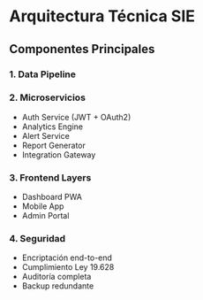 # Arquitectura Técnica SIE

## Componentes Principales

### 1. Data Pipeline
### 2. Microservicios
- Auth Service (JWT + OAuth2)
- Analytics Engine
- Alert Service
- Report Generator
- Integration Gateway

### 3. Frontend Layers
- Dashboard PWA
- Mobile App
- Admin Portal

### 4. Seguridad
- Encriptación end-to-end
- Cumplimiento Ley 19.628
- Auditoría completa
- Backup redundante
